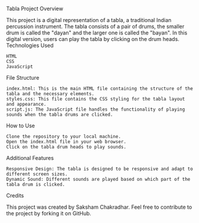 Tabla Project
Overview

This project is a digital representation of a tabla, a traditional Indian percussion instrument. The tabla consists of a pair of drums, the smaller drum is called the "dayan" and the larger one is called the "bayan". In this digital version, users can play the tabla by clicking on the drum heads.
Technologies Used

    HTML
    CSS
    JavaScript

File Structure

    index.html: This is the main HTML file containing the structure of the tabla and the necessary elements.
    styles.css: This file contains the CSS styling for the tabla layout and appearance.
    script.js: The JavaScript file handles the functionality of playing sounds when the tabla drums are clicked.

How to Use

    Clone the repository to your local machine.
    Open the index.html file in your web browser.
    Click on the tabla drum heads to play sounds.

Additional Features

    Responsive Design: The tabla is designed to be responsive and adapt to different screen sizes.
    Dynamic Sound: Different sounds are played based on which part of the tabla drum is clicked.

Credits

This project was created by Saksham Chakradhar. Feel free to contribute to the project by forking it on GitHub.

